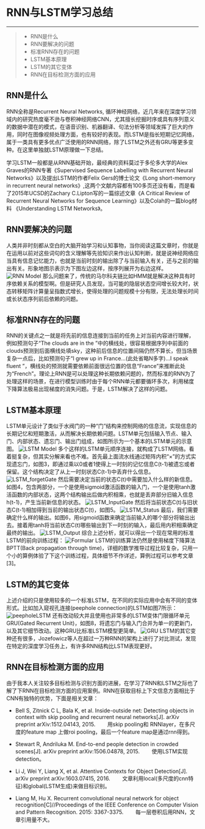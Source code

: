 #  RNN与LSTM学习总结

------

> * RNN是什么
> * RNN要解决的问题
> * 标准RNN存在的问题
> * LSTM基本原理
> * LSTM的其它变体
> * RNN在目标检测方面的应用

## RNN是什么
RNN全称是Recurrent Neural Networks, 循环神经网络，近几年来在深度学习领域内的研究热度毫不逊与卷积神经网络CNN，尤其擅长挖掘时序或具有序列意义的数据中潜在的模式，在语音识别、机器翻译、句法分析等领域发挥了巨大的作用，同时在图像视频处理方面，也有较好的表现。而LSTM是指长短期记忆网络，属于一类具有更多优点广泛使用的RNN网络，除了LSTM之外还有GRU等更多变种。在这里单独就LSTM原理做一下总结。

学习LSTM一般都是从RNN基础开始，最经典的资料莫过于多伦多大学的Alex Graves的RNN专著《Supervised Sequence Labelling with Recurrent Neural Networks》以及提出LSTM的作者Felix Gers的博士论文《Long short-memory in recurrent neural networks》,这两个文献内容都有100多页还没有看，而是看了2015年UCSD的Zachary C.Lipton写的一篇综述文章《A Critical Review of Recurrent Neural Networks for Sequence Learning》以及Colah的一篇blog材料 《Understanding LSTM Networks》。

## RNN要解决的问题
人类并非时刻都从空白的大脑开始学习和认知事物，当你阅读这篇文章时，你就是在运用以前对这些词句的含义理解等先验知识来作出认知判断，就是说神经网络应当具有信息记忆能力，也就是当前时刻的输出除了与当前输入有关，还与之前的输出有关。形象地图示表示为下图左边这样，按序列展开为右边这样。
![RNN Model](http://cogito2012.github.io/assets/img/RNN.png)
那么问题来了，传统的马尔科夫链比如HMM就是解决这种具有时序依赖关系的模型啊。但是研究人员发现，当可能的隐层状态空间增长较大时，状态转移矩阵计算量呈指数式增长，使得处理的问题规模十分有限，无法处理长时间或长状态序列前后依赖的问题。

## 标准RNN存在的问题
RNN的关键点之一就是将先前的信息连接到当前的任务上对当前内容进行理解，例如预测句子“The clouds are in the   ”中的横线处，很容易根据序列中前面的clouds预测到后面横线处填sky，这种前后信息的位置间隔仍然不算长，但当场景复杂一点后，比如预测句子“I grew up in France…(此处省略N多字)…I speak fluent   ”，横线处的预测就需要依赖前面很远位置的信息“France”来推断此处为“French”。理论上RNN是可以处理这种长期依赖问题的，然而标准的RNN为了处理这样的场景，在进行模型训练时由于每个RNN单元都要循环多次，利用梯度下降算法极易出现梯度的消失问题。于是，LSTM解决了这样的问题。

## LSTM基本原理
LSTM单元设计了类似于水阀门的一种“门”结构来控制网络的信息流，实现信息的长期记忆和短期激活，从而解决长期依赖问题。LSTM单元包括输入节点、输入门、内部状态、遗忘门、输出门组成，如图所示为一个基本的LSTM单元的示意图。
![LSTM Model](http://cogito2012.github.io/assets/img/LSTM.png)
多个这样的LSTM单元顺序连接，就构成了LSTM网络。看着挺复杂，但其实分解来看也不难。首先最上面流水线通过矩阵内积“×”的方式实现遗忘门，如图3，即通过乘以0或者1使得上一时刻的记忆信息C(t-1)被遗忘或者保留。这个结构决定了从上一时刻状态C(t-1)中丢弃什么信息。
![LSTM_forgetGate](http://cogito2012.github.io/assets/img/LSTM_forgetGate.png)
然后需要决定当前的状态C(t)中需要加入什么样的新信息。如图4，包含两部分，一个是使用sigmoid激活函数的输入门，一个是使用tanh激活函数的内部状态，这两个结构输出后做内积相乘，也就是丢弃部分旧输入信息h(t-1)，产生当前新信息的状态。
![LSTM_InputGate](http://cogito2012.github.io/assets/img/LSTM_InputGate.png)
然后将当前状态C(t)与旧状态C(t-1)相加得到当前的输出状态C(t)，如图5。
![LSTM_Status](http://cogito2012.github.io/assets/img/LSTM_Status.png)
最后，我们需要确定什么样的输出。如图6，用sigmoid函数来确定当前输入的哪个部分将输出出去。接着用tanh将当前状态C(t)哪些输出到下一时刻的输入，最后用内积相乘确定最终的输出。
![LSTM_Output](http://cogito2012.github.io/assets/img/LSTM_Output.png)
综合上述分析，就可以得出一个现在常用的标准LSTM的前向训练过程：
![Formular](http://cogito2012.github.io/assets/img/Formular.png)
LSTM的训练算法仍然是使用梯度下降算法BPTT(Back propagation through time)，详细的数学推导过程比较复杂，只用一个小的算例体验了下这个训练过程，具体细节不作详述，算例过程可以参考文章[3]。

## LSTM的其它变体
上述介绍的只是使用较多的一个标准LSTM，在不同的实际应用中会有不同的变体形式。比如加入窥视孔连接(peephole connection)的LSTM如图7所示：
![peepholeLSTM](http://cogito2012.github.io/assets/img/peepholeLSTM.png)
还有改动较大并且使用也非常多的LSTM变体门限循环单元GRU(Gated Recurrent Unit)，如图8，将遗忘门与输入门合并为单一的更新门，以及其它细节改动。这种GRU比标准LSTM模型更简单。
![GRU](http://cogito2012.github.io/assets/img/GRU.png)
LSTM的其它变种还有很多，Jozefowicz等人在超过一万种RNN的架构上进行了对比测试，发现在特定的深度学习任务上，有许多RNN结构比LSTM表现更好。

## RNN在目标检测方面的应用
由于我本人关注较多目标检测与识别方面的进展，在学习了RNN和LSTM之际也了解了下RNN在目标检测方面的应用案例。RNN在获取目标上下文信息方面相比于CNN有独特的优势，下面是相关文章：

- Bell S, Zitnick C L, Bala K, et al. Inside-outside net: Detecting objects in context with skip pooling and recurrent neural networks[J]. arXiv preprint arXiv:1512.04143, 2015.
 &nbsp; &nbsp; &nbsp; &nbsp;用skip pooling和 RNNlayer，在多尺度的feature map 上做roi pooling，最后一个feature map是通过rnn得到。

- Stewart R, Andriluka M. End-to-end people detection in crowded scenes[J]. arXiv preprint arXiv:1506.04878, 2015. 
&nbsp; &nbsp; &nbsp; &nbsp;使用LSTM实现detection。

- Li J, Wei Y, Liang X, et al. Attentive Contexts for Object Detection[J]. arXiv preprint arXiv:1603.07415, 2016.
&nbsp; &nbsp; &nbsp; &nbsp;文章利用local(多尺度的cnn特征)和global(LSTM生成)来做目标识别。

- Liang M, Hu X. Recurrent convolutional neural network for object recognition[C]//Proceedings of the IEEE Conference on Computer Vision and Pattern Recognition. 2015: 3367-3375.
&nbsp; &nbsp; &nbsp; &nbsp;每一层卷积后用RNN，文章引用量不大。